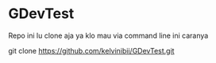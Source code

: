 # GDevTest

Repo ini lu clone aja ya klo mau via command line ini caranya

git clone https://github.com/kelvinibii/GDevTest.git
